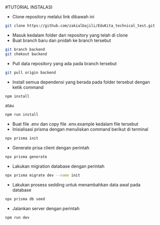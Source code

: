 #TUTORIAL INSTALASI

- Clone repository melalui link dibawah ini
```bash
git clone https://github.com/zakialbajili/EduKita_technical_test.git
```
- Masuk kedalam folder dari repository yang telah di clone
- Buat branch baru dan pnidah ke branch tersebut 
```bash
git branch backend
git chekout backend
```
- Pull data repository yang ada pada branch tersebut
```bash
git pull origin backend
```
- Install semua dependensi yang berada pada folder tersebut dengan  ketik command
```bash
npm install
```
atau
```bash
npm run install
``` 
- Buat file .env dan copy file .env.example kedalam file tersebut
- Inisialisasi prisma dengan menuliskan command berikut di terminal
```bash
npx prisma init
``` 
- Generate prisa client dengan perintah 
```bash
npx prisma generate
``` 
- Lakukan migration database dengan perintah 
```bash
npx prisma migrate dev --name init
``` 
- Lakukan prosess sedding untuk menambahkan data awal pada database
```bash
npx prisma db seed
``` 
- Jalankan server dengan perintah
```bash
npm run dev
``` 